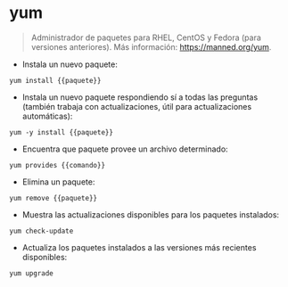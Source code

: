 # yum

> Administrador de paquetes para RHEL, CentOS y Fedora (para versiones anteriores).
> Más información: <https://manned.org/yum>.

- Instala un nuevo paquete:

`yum install {{paquete}}`

- Instala un nuevo paquete respondiendo sí a todas las preguntas (también trabaja con actualizaciones, útil para actualizaciones automáticas):

`yum -y install {{paquete}}`

- Encuentra que paquete provee un archivo determinado:

`yum provides {{comando}}`

- Elimina un paquete:

`yum remove {{paquete}}`

- Muestra las actualizaciones disponibles para los paquetes instalados:

`yum check-update`

- Actualiza los paquetes instalados a las versiones más recientes disponibles:

`yum upgrade`
